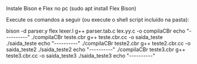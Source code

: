 Instale Bison e Flex no pc (sudo apt install Flex Bison)

Execute os comandos a seguir (ou execute o shell script incluído na pasta):

bison -d parser.y
flex lexer.l 
g++ parser.tab.c lex.yy.c -o compilaCBr
echo "----------"
./compilaCBr teste.cbr
g++ teste.cbr.cc -o saida_teste
./saida_teste
echo "----------"
./compilaCBr teste2.cbr
g++ teste2.cbr.cc -o saida_teste2
./saida_teste2
echo "----------"
./compilaCBr teste3.cbr
g++ teste3.cbr.cc -o saida_teste3
./saida_teste3
echo "----------"



